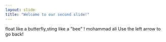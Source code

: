 ```yaml
---
layout: slide
title: "Welcome to our second slide!"
---
```

float like a butterfly,sting like a "bee" ! mohammad ali
Use the left arrow to go back!
